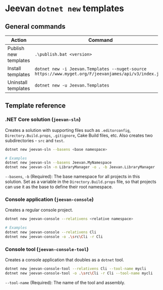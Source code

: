 # Jeevan `dotnet new` templates

## General commands
Action | Command
------ | -------
Publish new templates | `.\publish.bat <version>`
Install templates | `dotnet new -i Jeevan.Templates --nuget-source https://www.myget.org/F/jeevanjames/api/v3/index.json`
Uninstall templates | `dotnet new -u Jeevan.Templates`

## Template reference

### .NET Core solution (`jeevan-sln`)
Creates a solution with supporting files such as `.editorconfig`, `Directory.Build.props`, `.gitignore`, Cake Build files, etc. Also creates two subdirectories - `src` and `test`.

```sh
dotnet new jeevan-sln --basens <base namespace>

# Examples
dotnet new jeevan-sln --basens Jeevan.MyNamespace
dotnet new jeevan-sln -n LibraryManager -o . -b Jeevan.LibraryManager
```

`--basens`, `-b` (Required): The base namespace for all projects in this solution. Set as a variable in the `Directory.Build.props` file, so that projects can use it as the base to define their root namespace.

### Console application (`jeevan-console`)
Creates a regular console project.

```sh
dotnet new jeevan-console --relativens <relative namespace>

# Examples
dotnet new jeevan-console --relativens Cli
dotnet new jeevan-console -o .\src\Cli -r Cli
```

### Console tool (`jeevan-console-tool`)
Creates a console application that doubles as a `dotnet` tool.

```sh
dotnet new jeevan-console-tool --relativens Cli --tool-name mycli
dotnet new jeevan-console-tool -o .\src\Cli -r Cli --tool-name mycli
```

`--tool-name` (Required): The name of the tool and assembly.
